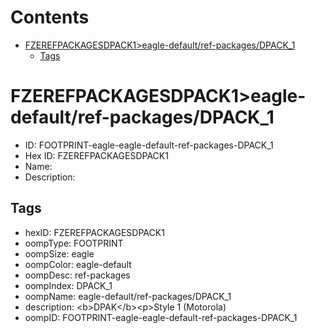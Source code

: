 



Contents
========

* [FZEREFPACKAGESDPACK1>eagle-default/ref-packages/DPACK_1](#fzerefpackagesdpack1eagle-defaultref-packagesdpack_1)
	* [Tags](#tags)

# FZEREFPACKAGESDPACK1>eagle-default/ref-packages/DPACK_1

- ID: FOOTPRINT-eagle-eagle-default-ref-packages-DPACK_1
- Hex ID: FZEREFPACKAGESDPACK1
- Name: 
- Description: 

## Tags

- hexID: FZEREFPACKAGESDPACK1
- oompType: FOOTPRINT
- oompSize: eagle
- oompColor: eagle-default
- oompDesc: ref-packages
- oompIndex: DPACK_1
- oompName: eagle-default/ref-packages/DPACK_1
- description: &lt;b&gt;DPAK&lt;/b&gt;&lt;p&gt;Style 1 (Motorola)
- oompID: FOOTPRINT-eagle-eagle-default-ref-packages-DPACK_1
